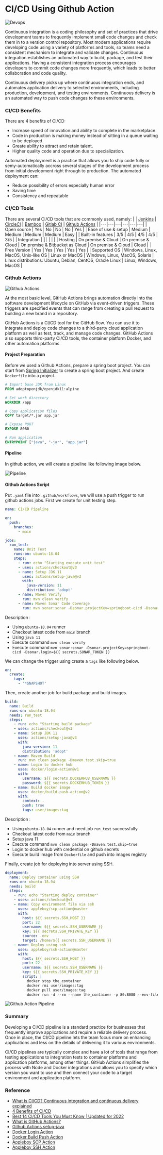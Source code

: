 # CI/CD Using Github Action


![Devops](/images/devops.png)

Continuous integration is a coding philosophy and set of practices that drive development teams to frequently implement small code changes and check them in to a version control repository. Most modern applications require developing code using a variety of platforms and tools, so teams need a consistent mechanism to integrate and validate changes. Continuous integration establishes an automated way to build, package, and test their applications. Having a consistent integration process encourages developers to commit code changes more frequently, which leads to better collaboration and code quality.

Continuous delivery picks up where continuous integration ends, and automates application delivery to selected environments, including production, development, and testing environments. Continuous delivery is an automated way to push code changes to these environments.

### CI/CD Benefits

There are 4 benefits of CI/CD:
- Increase speed of innovation and ability to complete in the marketplace.
- Code in production is making money instead of sitting in a queue waiting to be deployed.
- Greate ability to attract and retain talent.
- Higher quality code and operation due to specialization.

Automated deployment is a practice that allows you to ship code fully or semy-automatically accross several stages of the development process from initial development right through to production. The automated deployment can:
- Reduce possibility of errors especially human error
- Saving time
- Consistency and repeatable

### CI/CD Tools

There are several CI/CD tools that are commonly used, namely:
|  | [Jenkins](https://jenkins.io/) | [CircleCI](https://circleci.com/) | [Bamboo](https://www.atlassian.com/software/bamboo) | [Gitlab CI](https://about.gitlab.com/) | [Github Actions](https://github.com/actions) |
|---|---|---|---|---|---|
| Open source | Yes | No | No | No | Yes |
| Ease of use & setup | Medium | Medium | Medium | Medium | Easy |
| Built-in features | 3/5 | 4/5 | 4/5 | 4/5 | 3/5 |
| Integration | <i class="fa fa-star" style='font-size:12px'></i><i class="fa fa-star" style='font-size:12px'></i><i class="fa fa-star" style='font-size:12px'></i><i class="fa fa-star" style='font-size:12px'></i><i class="fa fa-star" style='font-size:12px'></i> | <i class="fa fa-star" style='font-size:12px'></i><i class="fa fa-star" style='font-size:12px'></i><i class="fa fa-star" style='font-size:12px'></i> | <i class="fa fa-star" style='font-size:12px'></i><i class="fa fa-star" style='font-size:12px'></i><i class="fa fa-star" style='font-size:12px'></i> | <i class="fa fa-star" style='font-size:12px'></i><i class="fa fa-star" style='font-size:12px'></i><i class="fa fa-star" style='font-size:12px'></i><i class="fa fa-star" style='font-size:12px'></i> | <i class="fa fa-star" style='font-size:12px'></i><i class="fa fa-star" style='font-size:12px'></i><i class="fa fa-star" style='font-size:12px'></i><i class="fa fa-star" style='font-size:12px'></i> |
| Hosting | On premise & Cloud | On premise & Cloud | On premise & Bitbucket as Cloud | On premise & Cloud | Cloud |
| Free Version | Yes | Yes | Yes | Yes | Yes |
| Supported OS | Windows, Linux, MacOS, Unix-like OS | Linux or MacOS | Windows, Linux, MacOS, Solaris | Linux distributions: Ubuntu, Debian, CentOS, Oracle Linux | Linux, Windows, MacOS |

### Github Actions

![Github Actions](/images/github-action.png)

At the most basic level, GitHub Actions brings automation directly into the software development lifecycle on GitHub via event-driven triggers. These triggers are specified events that can range from creating a pull request to building a new brand in a repository.

GitHub Actions is a CI/CD tool for the GitHub flow. You can use it to integrate and deploy code changes to a third-party cloud application platform as well as test, track, and manage code changes. GitHub Actions also supports third-party CI/CD tools, the container platform Docker, and other automation platforms.

#### Project Preparation

Before we used a Github Actions, prepare a spring boot project. You can start from [Spring Initializer](https://start.spring.io/) to create a spring boot project. And create `Dockerfile` into a project.

```Dockerfile
# Import base JDK from Linux
FROM adoptopenjdk/openjdk11:alpine

# Set work directory
WORKDIR /app

# Copy application files
COPY target/*.jar app.jar

# Expose PORT
EXPOSE 8080

# Run application
ENTRYPOINT ["java", "-jar", "app.jar"]
```

#### Pipeline

In github action, we will create a pipeline like following image below.

![Pipeline](/images/pipeline.png)

#### Github Actions Script

Put `.yaml` file into `.github/workflows`, we will use a push trigger to run github actions jobs. First we create for unit testing step.

```yaml
name: CI/CD Pipeline

on:
  push:
    branches:
      - main

jobs:
  run_test:
    name: Unit Test
    runs-on: ubuntu-18.04
    steps:
      - run: echo "Starting execute unit test"
      - uses: actions/checkout@v3
      - name: Setup JDK 11
        uses: actions/setup-java@v3
        with:
          java-version: 11
          distribution: 'adopt'
      - name: Maven Verify
        run: mvn clean verify
      - name: Maven Sonar Code Coverage
        run: mvn sonar:sonar -Dsonar.projectKey=springboot-cicd -Dsonar.login=${{ secrets.SONAR_TOKEN }}
```
Description :
- Using `ubuntu-18.04` runner
- Checkout latest code from `main` branch
- Using `java 11`
- Execute command `mvn clean verify`
- Execute command `mvn sonar:sonar -Dsonar.projectKey=springboot-cicd -Dsonar.login=${{ secrets.SONAR_TOKEN }}`

We can change the trigger using create a `tags` like following below.

```yaml
on:
  create:
    tags:
      - '*SNAPSHOT'
```

Then, create another job for build package and build images.

```yaml
build:
  name: Build
  runs-on: ubuntu-18.04
  needs: run_test
  steps:
    - run: echo "Starting build package"
    - uses: actions/checkout@v3
    - name: Setup JDK 11
      uses: actions/setup-java@v3
      with:
        java-version: 11
        distribution: 'adopt'
    - name: Maven Build
      run: mvn clean package -Dmaven.test.skip=true
    - name: Login to docker hub
      uses: docker/login-action@v1
      with:
        username: ${{ secrets.DOCKERHUB_USERNAME }}
        password: ${{ secrets.DOCKERHUB_TOKEN }}
    - name: Build docker image
      uses: docker/build-push-action@v2
      with:
        context: .
        push: true
        tags: user/images:tag
```

Description :
- Using `ubuntu-18.04` runner and need job `run_test` successfully
- Checkout latest code from `main` branch
- Setup java 11
- Execute command `mvn clean package -Dmaven.test.skip=true`
- Login to docker hub with credential on github secrets
- Execute build image from `Dockerfile` and push into images registry

Finally, create job for deploying into server using SSH.

```yaml
deployment:
  name: Deploy container using SSH
  runs-on: ubuntu-18.04
  needs: build
  steps:
    - run: echo "Starting deploy container"
    - uses: actions/checkout@v3
    - name: Copy environment file via ssh
      uses: appleboy/scp-action@master
      with:
        host: ${{ secrets.SSH_HOST }}
        port: 22
        username: ${{ secrets.SSH_USERNAME }}
        key: ${{ secrets.SSH_PRIVATE_KEY }}
        source: .env
        target: /home/${{ secrets.SSH_USERNAME }}
    - name: Deploy using ssh
      uses: appleboy/ssh-action@master
      with:
        host: ${{ secrets.SSH_HOST }}
        port: 22
        username: ${{ secrets.SSH_USERNAME }}
        key: ${{ secrets.SSH_PRIVATE_KEY }}
        script: |
          docker stop the_container
          docker rmi user/images:tag
          docker pull user/images:tag
          docker run -d --rm --name the_container -p 80:8080 --env-file=.env --network another_network user/images:tag
```

![Github Action Pipeline](/images/github-action-pipeline.png)

### Summary

Developing a CI/CD pipeline is a standard practice for businesses that frequently improve applications and require a reliable delivery process. Once in place, the CI/CD pipeline lets the team focus more on enhancing applications and less on the details of delivering it to various environments.

CI/CD pipelines are typically complex and have a lot of tools that range from testing applications to integration tests to container platforms and application platforms, among other things. GitHub Actions simplifies the process with Node and Docker integrations and allows you to specify which version you want to use and then connect your code to a target environment and application platform.

### Reference

- [What is CI/CD? Continuous integration and continuous delivery explained](https://www.infoworld.com/article/3271126/what-is-cicd-continuous-integration-and-continuous-delivery-explained.html)
- [4 Benefits of CI/CD](https://about.gitlab.com/blog/2019/06/27/positive-outcomes-ci-cd/)
- [Best 14 CI/CD Tools You Must Know | Updated for 2022](https://katalon.com/resources-center/blog/ci-cd-tools)
- [What is GitHub Actions?](https://resources.github.com/downloads/What-is-GitHub.Actions_.Benefits-and-examples.pdf)
- [Github Actions setup-java](https://github.com/actions/setup-java)
- [Docker Login Action](https://github.com/docker/login-action)
- [Docker Build Push Action](https://github.com/docker/build-push-action)
- [Appleboy SCP Action](https://github.com/appleboy/scp-action)
- [Appleboy SSH Action](https://github.com/appleboy/ssh-action)
